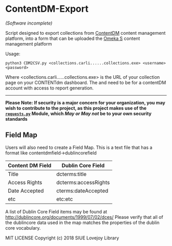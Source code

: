 # ContentDM-Export
_(Software incomplete)_

Script designed to export collections from [ContentDM](https://www.oclc.org/en/contentdm.html) content management platform, into a form that can be uploaded the [Omeka S](https://omeka.org/s/) content management platform

Usage:
```
python3 CDM2CSV.py <collections.carli......collections.exe> <username> <password>
```

Where <collections.carli......collections.exe> is the URL of your collection page on your CONTENTdm dashboard. The <username> and <password> need to be for a contentDM account with access to report generation.
  
 _____________ 
__Please Note: If security is a major concern for your organization, you may wish to contribute to the project, as this project makes use of the [```requests.py```](http://docs.python-requests.org/en/master/) Module, which _May or May not_ be to your own security standards__

## Field Map
Users will also need to create a Field Map.  This is a text file that has a format like contentdmfield->dublincorefield


| Content DM Field | Dublin Core Field |
| -|- |
| Title | dcterms:title |
| Access Rights | dcterms:accessRights |
| Date Accepted | cterms:dateAccepted |
| etc | etc:etc |

A list of Dublin Core Field items may be found at http://dublincore.org/documents/1999/07/02/dces/
Please verify that all of the dublincore data used in the map matches the properties of the dublin core vocabulary.


MIT LICENSE Copyright (c) 2018 SIUE Lovejoy Library
